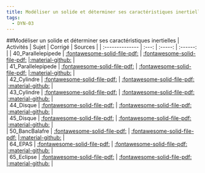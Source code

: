 ```yaml
---
title: Modéliser un solide et déterminer ses caractéristiques inertielles 
tags:
  - DYN-03
---
```

[comment]: <> (Généré automatiquement par make_all_activites.py, creation_fichiers_activites)

##Modéliser un solide et déterminer ses caractéristiques inertielles 
| Activités | Sujet | Corrigé | Sources  | 
| :-------------- | :---: | :-----: | :------: | 
| 40_Parallelepipede | [:fontawesome-solid-file-pdf:](https://xpessoles-cpge.fr/pdf/DYN-03_40_Parallelepipede_Sujet.pdf) | [:fontawesome-solid-file-pdf:](https://xpessoles-cpge.fr/pdf/DYN-03_40_Parallelepipede_Sujet.pdf) |[:material-github:](https://github.com/xpessoles/PSI_ExercicesCompetences/tree/main/rallelepipede) |  
| 41_Parallelepipede | [:fontawesome-solid-file-pdf:](https://xpessoles-cpge.fr/pdf/DYN-03_41_Parallelepipede_Sujet.pdf) | [:fontawesome-solid-file-pdf:](https://xpessoles-cpge.fr/pdf/DYN-03_41_Parallelepipede_Sujet.pdf) |[:material-github:](https://github.com/xpessoles/PSI_ExercicesCompetences/tree/main/rallelepipede) |  
| 42_Cylindre | [:fontawesome-solid-file-pdf:](https://xpessoles-cpge.fr/pdf/DYN-03_42_Cylindre_Sujet.pdf) | [:fontawesome-solid-file-pdf:](https://xpessoles-cpge.fr/pdf/DYN-03_42_Cylindre_Sujet.pdf) |[:material-github:](https://github.com/xpessoles/PSI_ExercicesCompetences/tree/main/lindre) |  
| 43_Cylindre | [:fontawesome-solid-file-pdf:](https://xpessoles-cpge.fr/pdf/DYN-03_43_Cylindre_Sujet.pdf) | [:fontawesome-solid-file-pdf:](https://xpessoles-cpge.fr/pdf/DYN-03_43_Cylindre_Sujet.pdf) |[:material-github:](https://github.com/xpessoles/PSI_ExercicesCompetences/tree/main/lindre) |  
| 44_Disque | [:fontawesome-solid-file-pdf:](https://xpessoles-cpge.fr/pdf/DYN-03_44_Disque_Sujet.pdf) | [:fontawesome-solid-file-pdf:](https://xpessoles-cpge.fr/pdf/DYN-03_44_Disque_Sujet.pdf) |[:material-github:](https://github.com/xpessoles/PSI_ExercicesCompetences/tree/main/sque) |  
| 45_Disque | [:fontawesome-solid-file-pdf:](https://xpessoles-cpge.fr/pdf/DYN-03_45_Disque_Sujet.pdf) | [:fontawesome-solid-file-pdf:](https://xpessoles-cpge.fr/pdf/DYN-03_45_Disque_Sujet.pdf) |[:material-github:](https://github.com/xpessoles/PSI_ExercicesCompetences/tree/main/sque) |  
| 50_BancBalafre | [:fontawesome-solid-file-pdf:](https://xpessoles-cpge.fr/pdf/DYN-03_50_BancBalafre_Sujet.pdf) | [:fontawesome-solid-file-pdf:](https://xpessoles-cpge.fr/pdf/DYN-03_50_BancBalafre_Sujet.pdf) |[:material-github:](https://github.com/xpessoles/PSI_ExercicesCompetences/tree/main/ncBalafre) |  
| 64_EPAS | [:fontawesome-solid-file-pdf:](https://xpessoles-cpge.fr/pdf/DYN-03_64_EPAS_Sujet.pdf) | [:fontawesome-solid-file-pdf:](https://xpessoles-cpge.fr/pdf/DYN-03_64_EPAS_Sujet.pdf) |[:material-github:](https://github.com/xpessoles/PSI_ExercicesCompetences/tree/main/AS) |  
| 65_Eclipse | [:fontawesome-solid-file-pdf:](https://xpessoles-cpge.fr/pdf/DYN-03_65_Eclipse_Sujet.pdf) | [:fontawesome-solid-file-pdf:](https://xpessoles-cpge.fr/pdf/DYN-03_65_Eclipse_Sujet.pdf) |[:material-github:](https://github.com/xpessoles/PSI_ExercicesCompetences/tree/main/lipse) |  


